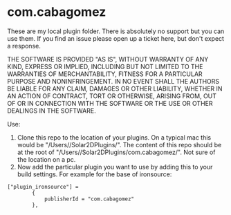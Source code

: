 # com.cabagomez

These are my local plugin folder. There is absolutely no support but you can use them. If you find an issue please open up a ticket here, but don't expect a response.   

THE SOFTWARE IS PROVIDED "AS IS", WITHOUT WARRANTY OF ANY KIND, EXPRESS OR IMPLIED, INCLUDING BUT NOT LIMITED TO THE WARRANTIES OF MERCHANTABILITY, FITNESS FOR A PARTICULAR PURPOSE AND NONINFRINGEMENT. IN NO EVENT SHALL THE AUTHORS BE LIABLE FOR ANY CLAIM, DAMAGES OR OTHER LIABILITY, WHETHER IN AN ACTION OF CONTRACT, TORT OR OTHERWISE, ARISING FROM, OUT OF OR IN CONNECTION WITH THE SOFTWARE OR THE USE OR OTHER DEALINGS IN THE SOFTWARE.   

Use: 
1. Clone this repo to the location of your plugins. On a typical mac this would be "/Users/<your user>/Solar2DPlugins/". The content of this repo should be at the root of "/Users/<your user>/Solar2DPlugins/com.cabagomez/". Not sure of the location on a pc.   
2. Now add the particular plugin you want to use by adding this to your build settings. For example for the base of ironsource:
```
["plugin_ironsource"] = 
        {
            publisherId = "com.cabagomez"
        },

```




